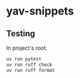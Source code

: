 # yav-snippets

## Testing

In project's root:

```bash
uv run pytest
uv run ruff check
uv run ruff format
```

